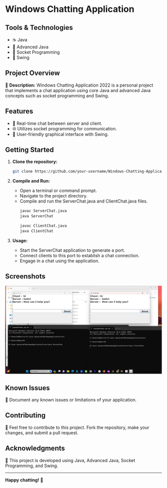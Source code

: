 
# Windows Chatting Application 


## Tools & Technologies
- ☕ Java
- 🚀 Advanced Java
- 📡 Socket Programming
- 🎨 Swing

## Project Overview
🌟 **Description:**
Windows Chatting Application 2022 is a personal project that implements a chat application using core Java and advanced Java concepts such as socket programming and Swing.

## Features
- 💬 Real-time chat between server and client.
- 🌐 Utilizes socket programming for communication.
- 🎨 User-friendly graphical interface with Swing.

## Getting Started
1. **Clone the repository:**
    ```bash
    git clone https://github.com/your-username/Windows-Chatting-Application-2022.git
    ```

2. **Compile and Run:**
    - Open a terminal or command prompt.
    - Navigate to the project directory.
    - Compile and run the ServerChat.java and ClientChat.java files.
      ```bash
      javac ServerChat.java
      java ServerChat
      ```
      ```bash
      javac ClientChat.java
      java ClientChat
      ```

3. **Usage:**
    - Start the ServerChat application to generate a port.
    - Connect clients to this port to establish a chat connection.
    - Engage in a chat using the application.

## Screenshots
![Screenshot 1](windows_chatting_application_project.png)


## Known Issues
🛑 Document any known issues or limitations of your application.

## Contributing
🤝 Feel free to contribute to this project. Fork the repository, make your changes, and submit a pull request.


## Acknowledgments
🙏 This project is developed using Java, Advanced Java, Socket Programming, and Swing.

---

**Happy chatting!** 🚀
